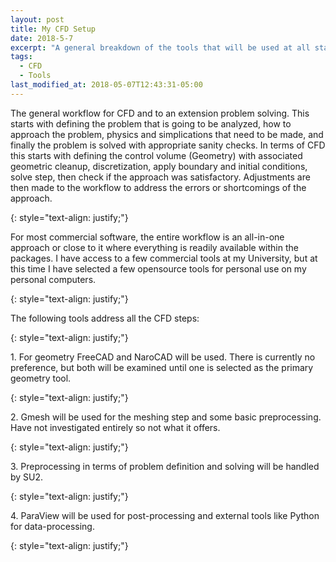 ```yaml
---
layout: post
title: My CFD Setup
date: 2018-5-7
excerpt: "A general breakdown of the tools that will be used at all stages for CFD workflow."
tags:
  - CFD
  - Tools
last_modified_at: 2018-05-07T12:43:31-05:00
---
```


<p>The general workflow for CFD and to an extension problem solving. 
This starts with defining the problem that is going to be analyzed, how to approach the problem,
 physics and simplications that need to be made, and finally the problem is solved with appropriate 
sanity checks. In terms of CFD this starts with defining the control volume (Geometry) with associated 
geometric cleanup, discretization, apply boundary and initial conditions, solve step, then check if the approach was 
satisfactory. Adjustments are then made to the workflow to address the errors or shortcomings of the approach.</p>
{: style="text-align: justify;"}

<p>For most commercial software, the entire workflow is an all-in-one approach or close to it where everything is readily 
available within the packages. I have access to a few commercial tools at my University, but at this time I have selected 
a few opensource tools for personal use on my personal computers.</p>
{: style="text-align: justify;"}

<p>The following tools address all the CFD steps:</p>
{: style="text-align: justify;"}

<p>1. For geometry FreeCAD and NaroCAD will be used. There is currently no preference, but both will be examined until one is selected as the primary geometry tool.</p>
{: style="text-align: justify;"}

<p>2. Gmesh will be used for the meshing step and some basic preprocessing. Have not investigated entirely so not what it offers.</p>
{: style="text-align: justify;"}

<p>3. Preprocessing in terms of problem definition and solving will be handled by SU2.</p>{: style="text-align: justify;"}

<p>4. ParaView will be used for post-processing and external tools like Python for data-processing.</p>
{: style="text-align: justify;"}
